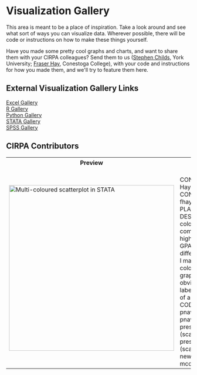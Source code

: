 Visualization Gallery
=======

This area is meant to be a place of inspiration. Take a look around and see what sort of ways you can visualize data. Wherever possible, there will be code or instructions on how to make these things yourself. 

Have you made some pretty cool graphs and charts, and want to share them with your CIRPA colleagues? Send them to us ([Stephen Childs](mailto:sechilds@yorku.ca), York University; [Fraser Hay](mailto:fhay@conestogac.on.ca), Conestoga College), with your code and instructions for how you made them, and we'll try to feature them here.

## External Visualization Gallery Links
[Excel Gallery](https://support.office.com/en-us/article/available-chart-types-in-office-a6187218-807e-4103-9e0a-27cdb19afb90)<br>
[R Gallery](https://www.r-graph-gallery.com/index.html)<br>
[Python Gallery](https://python-graph-gallery.com/)<br>
[STATA Gallery](https://www.stata.com/support/faqs/graphics/gph/stata-graphs/)<br>
[SPSS Gallery](https://stats.idre.ucla.edu/spss/seminars/spssgraphics/graphics-in-spss/)<br>


## CIRPA Contributors
<table>
  <tr>
    <th>Preview</th>
    <th>Details</th> 
  </tr>
  <tr>
    <td><img src="https://github.com/cirpa-acpri/codeshare/blob/master/Visualization%20Gallery/Images/STATA-Scatter-Multicolor.png" alt="Multi-coloured scatterplot in STATA" title="Multi-coloured scatterplot in STATA" width="450"/></td>
    <td><br>CONTRIBUTOR: Fraser Hay<br>CONTACT: fhay@conestogac.on.ca<br>PLATFORM: STATA<br>DESCRIPTION: Multi-coloured scatter plot, comparing the incoming highschool vs. program GPAs by various different intake streams. I may have adjusted the colours manually in the graph editor. Also obviously lacking useful labels. But this is more of a test.<br>CODE: twoway (scatter pnavg hsavg) (scatter pnavg hsavg if prestudyprog == 1214) (scatter pnavg hsavg if prestudyprog == 1306) (scatter pnavg hsavg if newcurric == 1, mcolor(lavender))</td>
   <tr>
</table>
